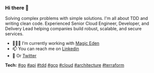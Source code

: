 ### Hi there 👋

Solving complex problems with simple solutions. I'm all about TDD and writing clean code. Experienced Senior Cloud Engineer, Developer, and Delivery Lead helping companies build robust, scalable, and secure services.

- 👨🏻‍💻 I’m currently working with [Magic Eden](https://magiceden.io)
- 📫 You can reach me on [Linkedin](https://linkedin.com/in/arilaverty)
- 🐤 Or [Twitter](https://twitter.com/rivictor_)

**Tech:** [#go]() [#api]() [#tdd]() [#gcp]() [#cloud]() [#architecture]() [#terraform]()
